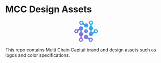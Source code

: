 # MCC Design Assets

<p align="center">
  <img src="./svg/logo_transparent_bg.svg" width="75px" alt="MCC logo"><img/>
<p/>

This repo contains Multi Chain Capital brand and design assets such as logos and color specifications.
